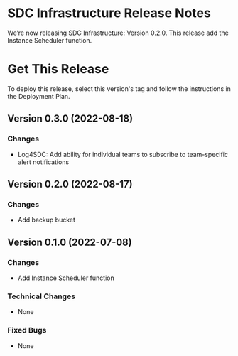 # SDC Infrastructure Release Notes
We’re now releasing SDC Infrastructure: Version 0.2.0. This release add the Instance Scheduler function.

# Get This Release
​To deploy this release, select this version's tag and follow the instructions in the Deployment Plan.

## Version 0.3.0 (2022-08-18)
### Changes
- Log4SDC: Add ability for individual teams to subscribe to team-specific alert notifications

## Version 0.2.0 (2022-08-17)
### Changes
- Add backup bucket

## Version 0.1.0 (2022-07-08)
### Changes
- Add Instance Scheduler function

### Technical Changes
- None

### Fixed Bugs
- None
